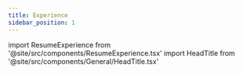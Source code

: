 ```yaml
---
title: Experience
sidebar_position: 1
---
```


import ResumeExperience from '@site/src/components/ResumeExperience.tsx'
import HeadTitle from '@site/src/components/General/HeadTitle.tsx'

<HeadTitle title="Experience - Resume | Didier" />

<ResumeExperience />